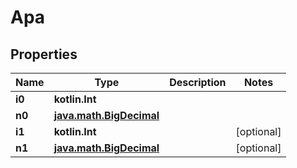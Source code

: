 
# Apa

## Properties
| Name | Type | Description | Notes |
| ------------ | ------------- | ------------- | ------------- |
| **i0** | **kotlin.Int** |  |  |
| **n0** | [**java.math.BigDecimal**](java.math.BigDecimal.md) |  |  |
| **i1** | **kotlin.Int** |  |  [optional] |
| **n1** | [**java.math.BigDecimal**](java.math.BigDecimal.md) |  |  [optional] |




